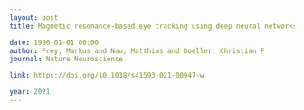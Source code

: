 ```yaml
---
layout: post
title: Magnetic resonance-based eye tracking using deep neural networks

date: 1996-01-01 00:00
author: Frey, Markus and Nau, Matthias and Doeller, Christian F
journal: Nature Neuroscience

link: https://doi.org/10.1038/s41593-021-00947-w

year: 2021
---
```



